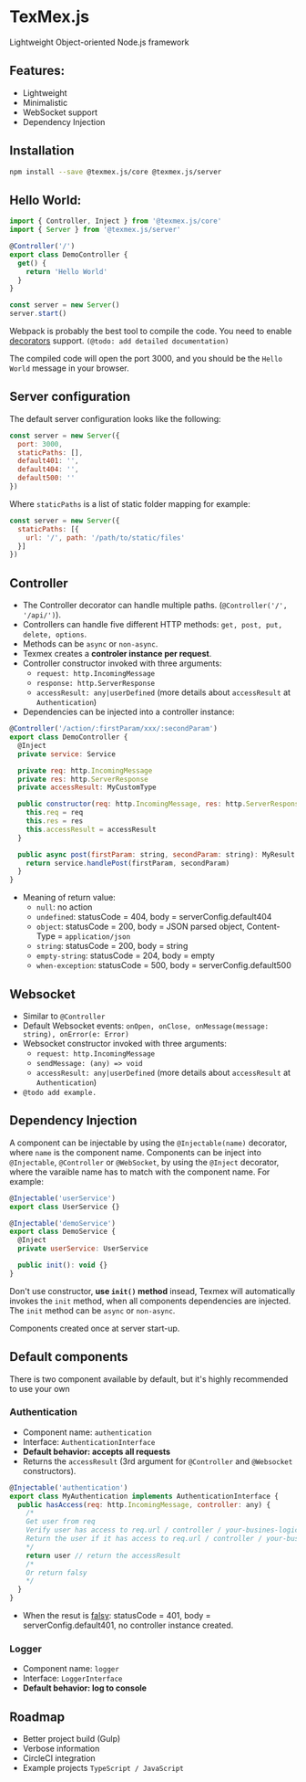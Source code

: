 # TexMex.js
Lightweight Object-oriented Node.js framework
## Features:
 - Lightweight
 - Minimalistic
 - WebSocket support
 - Dependency Injection

## Installation
```bash
npm install --save @texmex.js/core @texmex.js/server
```

## Hello World:
```javascript
import { Controller, Inject } from '@texmex.js/core'
import { Server } from '@texmex.js/server'

@Controller('/')
export class DemoController {
  get() {
    return 'Hello World'
  }
}

const server = new Server()
server.start()
```

Webpack is probably the best tool to compile the code. You need to enable [decorators](https://www.typescriptlang.org/docs/handbook/decorators.html) support.
 `(@todo: add detailed documentation)`

The compiled code will open the port 3000, and you should be the `Hello World` message in your browser.

## Server configuration
The default server configuration looks like the following:
```javascript
const server = new Server({
  port: 3000,
  staticPaths: [],
  default401: '',
  default404: '',
  default500: ''
})
```
Where `staticPaths` is a list of static folder mapping for example:
```javascript
const server = new Server({
  staticPaths: [{
    url: '/', path: '/path/to/static/files'
  }]
})
```

## Controller
- The Controller decorator can handle multiple paths. (`@Controller('/', '/api/')`).
- Controllers can handle five different HTTP methods: `get, post, put, delete, options`.
- Methods can be `async` or `non-async`.
- Texmex creates a **controler instance per request**.
- Controller constructor invoked with three arguments:
    - `request: http.IncomingMessage`
    - `response: http.ServerResponse`
    - `accessResult: any|userDefined` (more details about `accessResult` at `Authentication`)
- Dependencies can be injected into a controller instance:
```javascript
@Controller('/action/:firstParam/xxx/:secondParam')
export class DemoController {
  @Inject
  private service: Service

  private req: http.IncomingMessage
  private res: http.ServerResponse
  private accessResult: MyCustomType

  public constructor(req: http.IncomingMessage, res: http.ServerResponse, accessResult: MyCustomType) {
    this.req = req
    this.res = res
    this.accessResult = accessResult
  }

  public async post(firstParam: string, secondParam: string): MyResult {
    return service.handlePost(firstParam, secondParam)
  }
}
```
- Meaning of return value:
  - `null`: no action
  - `undefined`: statusCode = 404, body = serverConfig.default404
  - `object`: statusCode = 200, body = JSON parsed object, Content-Type = `application/json`
  - `string`: statusCode = 200, body = string
  - `empty-string`: statusCode = 204, body = empty
  - `when-exception`: statusCode = 500, body = serverConfig.default500

## Websocket
 - Similar to `@Controller`
 - Default Websocket events: `onOpen, onClose, onMessage(message: string), onError(e: Error)`
 - Websocket constructor invoked with three arguments:
    - `request: http.IncomingMessage`
    - `sendMessage: (any) => void`
    - `accessResult: any|userDefined` (more details about `accessResult` at `Authentication`)
 - `@todo add example.`

## Dependency Injection
A component can be injectable by using the `@Injectable(name)` decorator, where `name` is the component name. Components can be inject into `@Injectable`, `@Controller` or `@WebSocket`, by using the `@Inject` decorator, where the varaible name has to match with the component name. For example:
```javascript
@Injectable('userService')
export class UserService {}

@Injectable('demoService')
export class DemoService {
  @Inject
  private userService: UserService

  public init(): void {}
}
```
Don't use constructor, **use `init()` method** insead, Texmex will automatically invokes the `init` method, when all components dependencies are injected. The `init` method can be `async` or `non-async`.

Components created once at server start-up.

## Default components
There is two component available by default, but it's highly recommended to use your own
### Authentication
 - Component name: `authentication`
 - Interface: `AuthenticationInterface`
 - **Default behavior: accepts all requests**
 - Returns the `accessResult` (3rd argument for `@Controller` and `@Websocket` constructors).
```javascript
@Injectable('authentication')
export class MyAuthentication implements AuthenticationInterface {
  public hasAccess(req: http.IncomingMessage, controller: any) {
    /*
    Get user from req
    Verify user has access to req.url / controller / your-busines-logic
    Return the user if it has access to req.url / controller / your-busines-logic
    */
    return user // return the accessResult
    /*
    Or return falsy
    */
  }
}

```
 - When the resut is [falsy](https://developer.mozilla.org/en-US/docs/Glossary/Falsy): statusCode = 401, body = serverConfig.default401, no controller instance created.

### Logger
 - Component name: `logger`
 - Interface: `LoggerInterface`
 - **Default behavior: log to console**

## Roadmap
 - Better project build (Gulp)
 - Verbose information
 - CircleCI integration
 - Example projects `TypeScript / JavaScript`

